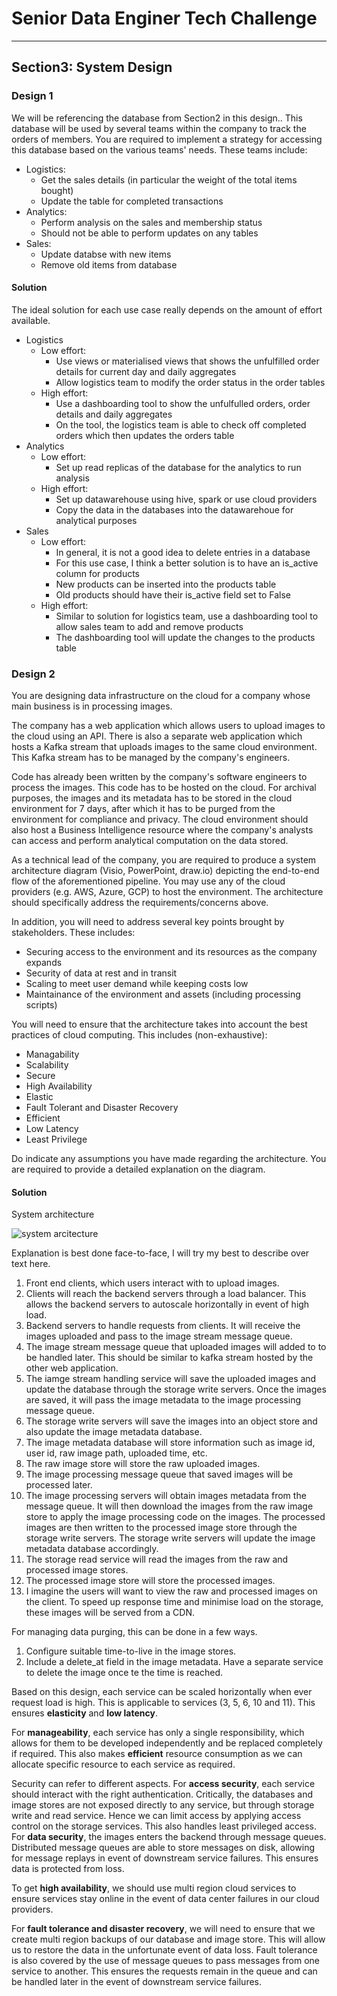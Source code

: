 # Senior Data Enginer Tech Challenge
---
## Section3: System Design

### Design 1

We will be referencing the database from Section2 in this design.. This database will be used by several teams within the company to track the orders of members. You are required to implement a strategy for accessing this database based on the various teams' needs. These teams include:
- Logistics: 
    - Get the sales details (in particular the weight of the total items bought)
    - Update the table for completed transactions
- Analytics:
    - Perform analysis on the sales and membership status
    - Should not be able to perform updates on any tables
- Sales:
    - Update databse with new items
    - Remove old items from database

#### Solution

The ideal solution for each use case really depends on the amount of effort available.
- Logistics
  - Low effort:
    - Use views or materialised views that shows the unfulfilled order details for current day and daily aggregates
    - Allow logistics team to modify the order status in the order tables
  - High effort:
    - Use a dashboarding tool to show the unfulfulled orders, order details and daily aggregates
    - On the tool, the logistics team is able to check off completed orders which then updates the orders table
- Analytics
  - Low effort:
    - Set up read replicas of the database for the analytics to run analysis
  - High effort:
    - Set up datawarehouse using hive, spark or use cloud providers
    - Copy the data in the databases into the datawarehoue for analytical purposes
- Sales
  - Low effort:
    - In general, it is not a good idea to delete entries in a database
    - For this use case, I think a better solution is to have an is_active column for products
    - New products can be inserted into the products table
    - Old products should have their is_active field set to False
  - High effort:
    - Similar to solution for logistics team, use a dashboarding tool to allow sales team to add and remove products
    - The dashboarding tool will update the changes to the products table

### Design 2

You are designing data infrastructure on the cloud for a company whose main business is in processing images.

The company has a web application which allows users to upload images to the cloud using an API. There is also a separate web application which hosts a Kafka stream that uploads images to the same cloud environment. This Kafka stream has to be managed by the company's engineers. 

Code has already been written by the company's software engineers to process the images. This code has to be hosted on the cloud. For archival purposes, the images and its metadata has to be stored in the cloud environment for 7 days, after which it has to be purged from the environment for compliance and privacy. The cloud environment should also host a Business Intelligence resource where the company's analysts can access and perform analytical computation on the data stored.

As a technical lead of the company, you are required to produce a system architecture diagram (Visio, PowerPoint, draw.io) depicting the end-to-end flow of the aforementioned pipeline. You may use any of the cloud providers (e.g. AWS, Azure, GCP) to host the environment. The architecture should specifically address the requirements/concerns above. 

In addition, you will need to address several key points brought by stakeholders. These includes:
- Securing access to the environment and its resources as the company expands
- Security of data at rest and in transit
- Scaling to meet user demand while keeping costs low
- Maintainance of the environment and assets (including processing scripts)


You will need to ensure that the architecture takes into account the best practices of cloud computing. This includes (non-exhaustive):
- Managability
- Scalability
- Secure
- High Availability
- Elastic
- Fault Tolerant and Disaster Recovery
- Efficient
- Low Latency
- Least Privilege

Do indicate any assumptions you have made regarding the architecture. You are required to provide a detailed explanation on the diagram.

#### Solution

System architecture

![system arcitecture](./system-architecture.png)

Explanation is best done face-to-face, I will try my best to describe over text here.

1. Front end clients, which users interact with to upload images.
2. Clients will reach the backend servers through a load balancer. 
   This allows the backend servers to autoscale horizontally in event of high load.
3. Backend servers to handle requests from clients. 
   It will receive the images uploaded and pass to the image stream message queue.
4. The image stream message queue that uploaded images will added to to be handled later.
   This should be similar to kafka stream hosted by the other web application.
5. The iamge stream handling service will save the uploaded images and update the database through the storage write servers.
   Once the images are saved, it will pass the image metadata to the image processing message queue.
6. The storage write servers will save the images into an object store and also update the image metadata database.
7. The image metadata database will store information such as image id, user id, raw image path, uploaded time, etc.
8. The raw image store will store the raw uploaded images.
9. The image processing message queue that saved images will be processed later.
10. The image processing servers will obtain images metadata from the message queue.
    It will then download the images from the raw image store to apply the image processing code on the images.
    The processed images are then written to the processed image store through the storage write servers.
    The storage write servers will update the image metadata database accordingly.
11. The storage read service will read the images from the raw and processed image stores.
12. The processed image store will store the processed images.
13. I imagine the users will want to view the raw and processed images on the client.
    To speed up response time and minimise load on the storage, these images will be served from a CDN.

For managing data purging, this can be done in a few ways.
1. Configure suitable time-to-live in the image stores.
2. Include a delete_at field in the image metadata.
   Have a separate service to delete the image once te the time is reached.

Based on this design, each service can be scaled horizontally when ever request load is high.
This is applicable to services (3, 5, 6, 10 and 11). This ensures **elasticity** and **low latency**.

For **manageability**, each service has only a single responsibility, which allows for them to be developed independently
and be replaced completely if required. 
This also makes **efficient** resource consumption as we can allocate specific resource to each service as required.

Security can refer to different aspects. For **access security**, each service should interact with the right authentication.
Critically, the databases and image stores are not exposed directly to any service, but through storage write and read service.
Hence we can limit access by applying access control on the storage services. This also handles least privileged access.
For **data security**, the images enters the backend through message queues.
Distributed message queues are able to store messages on disk, allowing for message replays in event of downstream service failures.
This ensures data is protected from loss.

To get **high availability**, we should use multi region cloud services to ensure services stay online 
in the event of data center failures in our cloud providers.

For **fault tolerance and disaster recovery**, 
we will need to ensure that we create multi region backups of our database and image store.
This will allow us to restore the data in the unfortunate event of data loss.
Fault tolerance is also covered by the use of message queues to pass messages from one service to another.
This ensures the requests remain in the queue and can be handled later in the event of downstream service failures.
